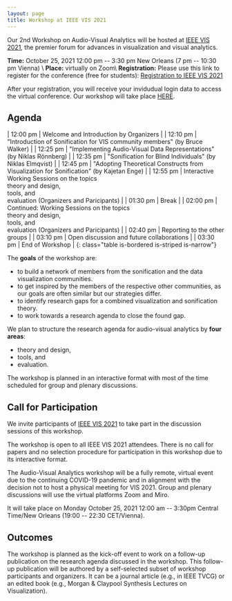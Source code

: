 ```yaml
---
layout: page
title: Workshop at IEEE VIS 2021
---
```

Our 2nd Workshop on Audio-Visual Analytics will be hosted at [IEEE VIS 2021](http://ieeevis.org/year/2021/welcome),
the premier forum for advances in visualization and visual analytics.

**Time:** October 25, 2021 12:00 pm -- 3:30 pm New Orleans (7 pm -- 10:30 pm Vienna) \\
**Place:** virtually on Zoom\\
**Registration:** Please use this link to register for the conference (free for students): [Registration to IEEE VIS 2021](http://ieeevis.org/year/2021/info/registration/conference-registration) 

After your registration, you will receive your invidudual login data to access the virtual conference. Our workshop will take place [HERE](https://virtual.ieeevis.org/year/2021/event_w-ava.html).

## Agenda

| 12:00 pm | Welcome and Introduction by Organizers |
| 12:10 pm | "Introduction of Sonification for VIS community members" (by Bruce Walker) |
| 12:25 pm | "Implementing Audio-Visual Data Representations" (by Niklas Rönnberg) |
| 12:35 pm | "Sonification for Blind Individuals" (by Niklas Elmqvist) |
| 12:45 pm | "Adopting Theoretical Constructs from Visualization for Sonification" (by Kajetan Enge) |
| 12:55 pm | Interactive Working Sessions on the topics <br>theory and design,<br>tools, and <br>evaluation (Organizers and Paricipants) |
| 01:30 pm | Break |
| 02:00 pm | Continued: Working Sessions on the topics <br>theory and design,<br>tools, and <br>evaluation (Organizers and Paricipants) |
| 02:40 pm | Reporting to the other groups |
| 03:10 pm | Open discussion and future collaborations |
| 03:30 pm | End of Workshop |
{: class="table is-bordered is-striped is-narrow"}

The **goals** of the workshop are:

* to build a network of members from the sonification and the data visualization communities.
* to get inspired by the members of the respective other communities, as our goals are often similar but our strategies differ.
* to identify research gaps for a combined visualization and sonification theory.
* to work towards a research agenda to close the found gap.

We plan to structure the research agenda for audio-visual analytics by **four areas**:
* theory and design,
* tools, and
* evaluation.

The workshop is planned in an interactive format with most of the time scheduled for group and plenary discussions.

## Call for Participation

We invite participants of [IEEE VIS 2021](http://ieeevis.org/year/2021/welcome) to take part in the discussion sessions of this workshop.

The workshop is open to all IEEE VIS 2021 attendees.
There is no call for papers and no selection procedure for participation in this workshop due to its interactive format.

The Audio-Visual Analytics workshop will be a fully remote, virtual event due to the continuing COVID-19 pandemic and in alignment with the decision not to host a physical meeting for VIS 2021. Group and plenary discussions will use the virtual platforms Zoom and Miro.

It will take place on Monday October 25, 2021 12:00 am -- 3:30pm Central Time/New Orleans (19:00 -- 22:30 CET/Vienna).


## Outcomes

The workshop is planned as the kick-off event to work on a follow-up publication on the research agenda discussed in the workshop.
This follow-up publication will be authored by a self-selected subset of workshop participants and organizers.
It can be a journal article (e.g., in IEEE TVCG) or an edited book (e.g., Morgan & Claypool Synthesis Lectures on Visualization).
